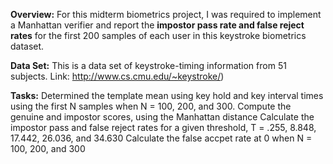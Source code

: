 **Overview:**
For this midterm biometrics project, I was required to implement a Manhattan verifier and report the **impostor pass rate and false reject rates** for the first 200 samples of each user in this keystroke biometrics dataset.

**Data Set:**
This is a data set of keystroke-timing information from 51 subjects.
Link: http://www.cs.cmu.edu/~keystroke/)

**Tasks:**
Determined the template mean using key hold and key interval times using the first N samples when N = 100, 200, and 300. 
Compute the genuine and impostor scores, using the Manhattan distance
Calculate the impostor pass and false reject rates for a given threshold, T = .255, 8.848, 17.442, 26.036, and 34.630
Calculate the false accpet rate at 0 when N = 100, 200, and 300
